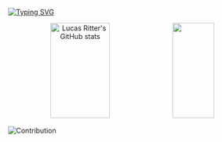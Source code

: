 <!-- <img width=100% src="https://capsule-render.vercel.app/api?type=waving&color=06ef35&height=100&section=header"/> -->
 
<!-- [![Typing SVG](https://readme-typing-svg.demolab.com?font=Fira+Code&size=30&duration=2000&pause=1000&color=06ef35&background=FF000000&center=true&width=1000&lines=This+is+Lucas+Ritter's+GitHub;UX+Designer+by+UX+Unicornio;FrontEnd+Dev+by+Rocketseat;Design+and+Development)](https://git.io/typing-svg) -->

[![Typing SVG](https://readme-typing-svg.demolab.com?font=Fira+Code&size=30&duration=1000&pause=1500&color=06ef35&background=FF000000&center=true&width=1000&lines=Oi+eu+sou+o+Lucas;Esse+é+o+meu+GitHub;+Atualmente+no+bootcamp+From+Zero+To+Hero+da+BeAcademy;Sempre+aprendendo+)](https://git.io/typing-svg) 


<div align="center">  
  <img width="49%" height="195px" src="https://github-readme-stats.vercel.app/api?username=lukebemis&show_icons=true&count_private=true&hide_border=true&title_color=06ef35&&icon_color=06ef35&&text_color=06ef35&&bg_color=0d1117" alt="Lucas Ritter's GitHub stats" /> 
  <img width="41%" height="195px" src="https://github-readme-stats.vercel.app/api/top-langs/?username=lukebemis&layout=compact&hide_border=true&title_color=06ef35&text_color=06ef35&bg_color=0d1117" />
</div>

![Contribution](https://activity-graph.herokuapp.com/graph?username=lukebemis&bg_color=c1116&color=06ef35&line=0a3d17&point=2ee708&area=true&hide_border=true)
##





<!--

### Main skills:
![Figma](https://img.shields.io/badge/Figma-c454ac?style=for-the-badge&logo=figma&logoColor=white)&nbsp;
![React.js](https://img.shields.io/badge/React-7ff9fe?style=for-the-badge&logo=react&logoColor=black)&nbsp;
![React Native](https://img.shields.io/badge/React_Native-7ff9fe?style=for-the-badge&logo=react&logoColor=black)&nbsp;
![TypeScript](https://img.shields.io/badge/TypeScript-007ACC?style=for-the-badge&logo=typescript&logoColor=white)&nbsp;
![JavaScript](https://img.shields.io/badge/JavaScript-F7DF1E?style=for-the-badge&logo=javascript&logoColor=black)&nbsp;
![HTML5](https://img.shields.io/badge/HTML5-e43c04?style=for-the-badge&logo=html5&logoColor=white)&nbsp;
![CSS](https://img.shields.io/badge/CSS-0176bf?&style=for-the-badge&logo=css3&logoColor=white)&nbsp;
##

### Tools I Like:
![Notion](https://img.shields.io/badge/Notion-000000?style=for-the-badge&logo=notion&logoColor=white)&nbsp;
![Canva](https://img.shields.io/badge/Canva-%2300C4CC.svg?&style=for-the-badge&logo=Canva&logoColor=white)&nbsp;
![Visual Studio Code](https://img.shields.io/badge/Visual_Studio-5C2D91?style=for-the-badge&logo=visual%20studio&logoColor=white)&nbsp;
![GitHub](https://img.shields.io/badge/GitHub-100000?style=for-the-badge&logo=github&logoColor=white)&nbsp;
![Git](https://img.shields.io/badge/GIT-E44C30?style=for-the-badge&logo=git&logoColor=white)&nbsp;
![Prezi](https://img.shields.io/badge/Prezi-3181FF?style=for-the-badge&logo=prezi&logoColor=white)&nbsp;
![Fiverr](https://img.shields.io/badge/fiverr-1DBF73?style=for-the-badge&logo=fiverr&logoColor=white)&nbsp;
![FreeCodeCamp](https://img.shields.io/badge/freecodecamp-27273D?style=for-the-badge&logo=freecodecamp&logoColor=fb5314)&nbsp;
![Dribble](https://img.shields.io/badge/Dribbble-EA4C89?style=for-the-badge&logo=dribbble&logoColor=white)&nbsp;
##

### Bootcamps I Did
![Rocketseat](https://img.shields.io/badge/Rocketseat%20GoStack%20React%20Native-8356e5?style=for-the-badge)&nbsp;
![UX Unicórnio](https://img.shields.io/badge/UX%20Unicórnio-FF3366?style=for-the-badge)&nbsp;
##

### Studying in this moment:
![Node.JS](https://img.shields.io/badge/Node.js-8bf306?style=for-the-badge&logo=node.js&logoColor=0c1414)&nbsp;
![React.js](https://img.shields.io/badge/React.js-7ff9fe?style=for-the-badge&logo=react&logoColor=black)&nbsp;
![JavaScript](https://img.shields.io/badge/JavaScript-F7DF1E?style=for-the-badge&logo=javascript&logoColor=black)&nbsp;
![Python](https://img.shields.io/badge/Python-346f9e?style=for-the-badge&logo=python&logoColor=ffde57)&nbsp;
##

### Some other Software Skills:
![Bootstrap](https://img.shields.io/badge/Bootstrap-563D7C?style=for-the-badge&logo=bootstrap&logoColor=white)&nbsp;
![Jest](https://img.shields.io/badge/Jest-323330?style=for-the-badge&logo=Jest&logoColor=white)&nbsp;
![Word](https://img.shields.io/badge/Microsoft_Word-2B579A?style=for-the-badge&logo=microsoft-word&logoColor=white)&nbsp;
![Illustrator](https://img.shields.io/badge/Adobe%20Illustrator-FF9A00?style=for-the-badge&logo=adobe%20illustrator&logoColor=white)&nbsp;
![Photoshop](https://img.shields.io/badge/Adobe%20Photoshop-070150?style=for-the-badge&logo=Adobe%20Photoshop&logoColor=white)&nbsp;
![LightRoom](https://img.shields.io/badge/Adobe%20Lightroom-31A8FF?style=for-the-badge&logo=Adobe%20Lightroom&logoColor=white)&nbsp;
##

### One day, I'll learn this:
![Unity](https://img.shields.io/badge/Unity-100000?style=for-the-badge&logo=unity&logoColor=white)&nbsp;
![Flutter](https://img.shields.io/badge/Flutter-02569B?style=for-the-badge&logo=flutter&logoColor=white)&nbsp;
##
![Metrics](https://metrics.lecoq.io/lukebemis?template=classic&base.community=0&base.repositories=0&base.metadata=0&leetcode=1&base=header%2C%20activity%2C%20community%2C%20repositories%2C%20metadata&base.indepth=false&base.hireable=false&base.skip=false&leetcode=false&leetcode.user=lucasjritter%40gmail.com&leetcode.sections=solved&leetcode.limit.skills=5&leetcode.limit.recent=2&config.timezone=America%2FSao_Paulo&config.display=large)

##
<div align="center">
<br><p align="centre"><b>Visitors Count</b></p>  
<p align="center"><img align="center" src="https://profile-counter.glitch.me/{lukebemis}/count.svg" /></p> 
<br></div>

<img width=100% src="https://capsule-render.vercel.app/api?type=waving&color=06ef35&height=120&section=footer"/> -->
